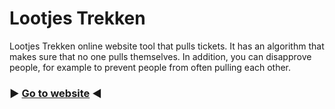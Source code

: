 # Lootjes Trekken

Lootjes Trekken online website tool that pulls tickets. It has an algorithm that makes sure that no one pulls themselves. In addition, you can disapprove people, for example to prevent people from often pulling each other.

### ▶️ [**Go to website**](https://rijkvp.github.io/Lootjes-Trekken/) ◀️
